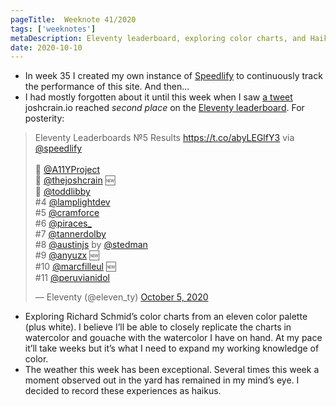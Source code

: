 ```yaml
---
pageTitle:  Weeknote 41/2020
tags: ['weeknotes']
metaDescription: Eleventy leaderboard, exploring color charts, and Haikus. 
date: 2020-10-10
---
```

* In week 35 I created my own instance of [Speedlify](https://speedlify-joshcrain.netlify.app/) to continuously track the performance of this site. And then...
* I had mostly forgotten about it until this week when I saw [a tweet](https://twitter.com/eleven_ty/status/1313121837279334401) joshcrain.io reached _second place_ on the [Eleventy leaderboard](https://www.11ty.dev/speedlify/).  For posterity: 

<blockquote class="twitter-tweet"><p lang="en" dir="ltr">Eleventy Leaderboards №5 Results <a href="https://t.co/abyLEGlfY3">https://t.co/abyLEGlfY3</a> via <a href="https://twitter.com/speedlify?ref_src=twsrc%5Etfw">@speedlify</a><br><br>🥇 <a href="https://twitter.com/A11YProject?ref_src=twsrc%5Etfw">@A11YProject</a><br>🥈 <a href="https://twitter.com/thejoshcrain?ref_src=twsrc%5Etfw">@thejoshcrain</a> 🆕<br>🥉 <a href="https://twitter.com/toddlibby?ref_src=twsrc%5Etfw">@toddlibby</a><br>#4 <a href="https://twitter.com/lamplightdev?ref_src=twsrc%5Etfw">@lamplightdev</a><br>#5 <a href="https://twitter.com/cramforce?ref_src=twsrc%5Etfw">@cramforce</a><br>#6 <a href="https://twitter.com/piraces_?ref_src=twsrc%5Etfw">@piraces_</a><br>#7 <a href="https://twitter.com/tannerdolby?ref_src=twsrc%5Etfw">@tannerdolby</a><br>#8 <a href="https://twitter.com/AustinJS?ref_src=twsrc%5Etfw">@austinjs</a> by <a href="https://twitter.com/stedman?ref_src=twsrc%5Etfw">@stedman</a><br>#9 <a href="https://twitter.com/anyuzx?ref_src=twsrc%5Etfw">@anyuzx</a> 🆕<br>#10 <a href="https://twitter.com/marcfilleul?ref_src=twsrc%5Etfw">@marcfilleul</a> 🆕<br>#11 <a href="https://twitter.com/peruvianidol?ref_src=twsrc%5Etfw">@peruvianidol</a></p>&mdash; Eleventy (@eleven_ty) <a href="https://twitter.com/eleven_ty/status/1313121837279334401?ref_src=twsrc%5Etfw">October 5, 2020</a></blockquote> <script async src="https://platform.twitter.com/widgets.js" charset="utf-8"></script>

* Exploring Richard Schmid’s color charts from an eleven color palette (plus white). I believe I’ll be able to closely replicate the charts in watercolor and gouache with the watercolor I have on hand. At my pace it’ll take weeks but it’s what I need to expand my working knowledge of color. 
* The weather this week has been exceptional. Several times this week a moment observed out in the yard has remained in my mind’s eye. I decided to record these experiences as haikus. 
